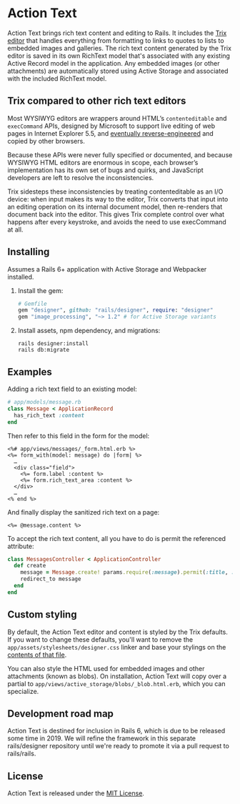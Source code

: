 # Action Text

Action Text brings rich text content and editing to Rails. It includes the [Trix editor](https://trix-editor.org/) that handles everything from formatting to links to quotes to lists to embedded images and galleries. The rich text content generated by the Trix editor is saved in its own RichText model that's associated with any existing Active Record model in the application. Any embedded images (or other attachments) are automatically stored using Active Storage and associated with the included RichText model.


## Trix compared to other rich text editors

Most WYSIWYG editors are wrappers around HTML’s `contenteditable` and `execCommand` APIs, designed by Microsoft to support live editing of web pages in Internet Explorer 5.5, and [eventually reverse-engineered](https://blog.whatwg.org/the-road-to-html-5-contenteditable#history) and copied by other browsers.

Because these APIs were never fully specified or documented, and because WYSIWYG HTML editors are enormous in scope, each browser’s implementation has its own set of bugs and quirks, and JavaScript developers are left to resolve the inconsistencies.

Trix sidesteps these inconsistencies by treating contenteditable as an I/O device: when input makes its way to the editor, Trix converts that input into an editing operation on its internal document model, then re-renders that document back into the editor. This gives Trix complete control over what happens after every keystroke, and avoids the need to use execCommand at all.

## Installing

Assumes a Rails 6+ application with Active Storage and Webpacker installed.

1. Install the gem:

    ```ruby
    # Gemfile
    gem "designer", github: "rails/designer", require: "designer"
    gem "image_processing", "~> 1.2" # for Active Storage variants
    ```

1. Install assets, npm dependency, and migrations:

   ```
   rails designer:install
   rails db:migrate
   ```

## Examples

Adding a rich text field to an existing model:

```ruby
# app/models/message.rb
class Message < ApplicationRecord
  has_rich_text :content
end
```

Then refer to this field in the form for the model:

```erb
<%# app/views/messages/_form.html.erb %>
<%= form_with(model: message) do |form| %>
  …
  <div class="field">
    <%= form.label :content %>
    <%= form.rich_text_area :content %>
  </div>
  …
<% end %>
```

And finally display the sanitized rich text on a page:

```erb
<%= @message.content %>
```

To accept the rich text content, all you have to do is permit the referenced attribute:

```ruby
class MessagesController < ApplicationController
  def create
    message = Message.create! params.require(:message).permit(:title, :content)
    redirect_to message
  end
end
```

## Custom styling

By default, the Action Text editor and content is styled by the Trix defaults. If you want to change these defaults, you'll want to remove the `app/assets/stylesheets/designer.css` linker and base your stylings on the [contents of that file](https://raw.githubusercontent.com/basecamp/trix/master/dist/trix.css).

You can also style the HTML used for embedded images and other attachments (known as blobs). On installation, Action Text will copy over a partial to `app/views/active_storage/blobs/_blob.html.erb`, which you can specialize.

## Development road map

Action Text is destined for inclusion in Rails 6, which is due to be released some time in 2019. We will refine the framework in this separate rails/designer repository until we're ready to promote it via a pull request to rails/rails.

## License

Action Text is released under the [MIT License](https://opensource.org/licenses/MIT).

